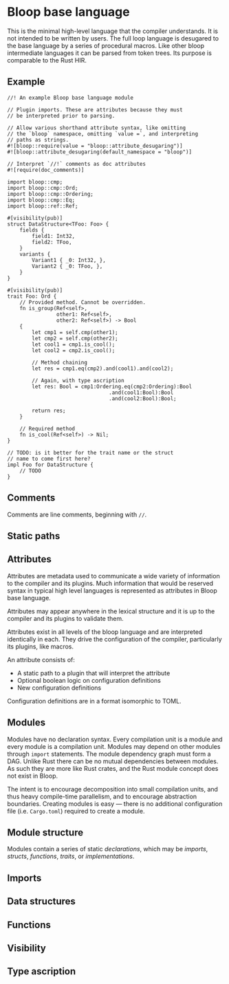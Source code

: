 # Bloop base language

This is the minimal high-level language that the compiler understands. It is not intended to be written by users. The full loop language is desugared to the base language by a series of procedural macros. Like other bloop intermediate languages it can be parsed from token trees. Its purpose is comparable to the Rust HIR.


## Example

```
//! An example Bloop base language module

// Plugin imports. These are attributes because they must
// be interpreted prior to parsing.

// Allow various shorthand attribute syntax, like omitting
// the `bloop` namespace, omitting `value =`, and interpreting
// paths as strings.
#![bloop::require(value = "bloop::attribute_desugaring")]
#![bloop::attribute_desugaring(default_namespace = "bloop")]

// Interpret `//!` comments as doc attributes
#![require(doc_comments)]

import bloop::cmp;
import bloop::cmp::Ord;
import bloop::cmp::Ordering;
import bloop::cmp::Eq;
import bloop::ref::Ref;

#[visibility(pub)]
struct DataStructure<TFoo: Foo> {
    fields {
        field1: Int32,
        field2: TFoo,
	}
	variants {
	    Variant1 { _0: Int32, },
		Variant2 { _0: TFoo, },
	}
}

#[visibility(pub)]
trait Foo: Ord {
    // Provided method. Cannot be overridden.
    fn is_group(Ref<self>,
	            other1: Ref<self>,
				other2: Ref<self>) -> Bool
	{
	    let cmp1 = self.cmp(other1);
		let cmp2 = self.cmp(other2);
		let cool1 = cmp1.is_cool();
		let cool2 = cmp2.is_cool();

		// Method chaining
		let res = cmp1.eq(cmp2).and(cool1).and(cool2);

		// Again, with type ascription
		let res: Bool = cmp1:Ordering.eq(cmp2:Ordering):Bool
		                         .and(cool1:Bool):Bool
								 .and(cool2:Bool):Bool;

        return res;
	}

    // Required method
	fn is_cool(Ref<self>) -> Nil;
}

// TODO: is it better for the trait name or the struct
// name to come first here?
impl Foo for DataStructure {
    // TODO
}
```


## Comments

Comments are line comments, beginning with `//`.


## Static paths


## Attributes

Attributes are metadata used to communicate a wide variety of information to the compiler and its plugins. Much information that would be reserved syntax in typical high level languages is represented as attributes in Bloop base language.

Attributes may appear anywhere in the lexical structure and it is up to the compiler and its plugins to validate them.

Attributes exist in all levels of the bloop language and are interpreted identically in each. They drive the configuration of the compiler, particularly its plugins, like macros.

An attribute consists of:

- A static path to a plugin that will interpret the attribute
- Optional boolean logic on configuration definitions
- New configuration definitions

Configuration definitions are in a format isomorphic to TOML.


## Modules

Modules have no declaration syntax. Every compilation unit is a module and every module is a compilation unit. Modules may depend on other modules through `import` statements. The module dependency graph must form a DAG. Unlike Rust there can be no mutual dependencies between modules. As such they are more like Rust crates, and the Rust module concept does not exist in Bloop.

The intent is to encourage decomposition into small compilation units,
and thus heavy compile-time parallelism, and to encourage abstraction boundaries. Creating modules is easy &mdash; there is no additional configuration file (i.e. `Cargo.toml`) required to create a module.


## Module structure

Modules contain a series of static _declarations_, which may be _imports_, _structs_, _functions_, _traits_, or _implementations_.


## Imports



## Data structures


## Functions


## Visibility


## Type ascription

